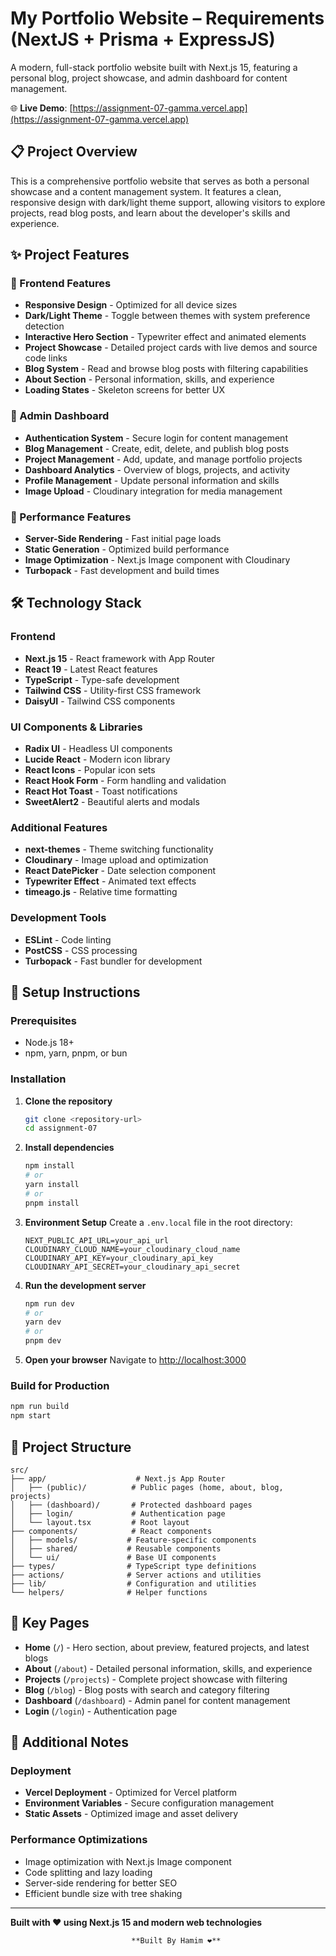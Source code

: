 # My Portfolio Website – Requirements (NextJS + Prisma + ExpressJS)

A modern, full-stack portfolio website built with Next.js 15, featuring a personal blog, project showcase, and admin dashboard for content management.

🌐 **Live Demo**: [https://assignment-07-gamma.vercel.app](https://assignment-07-gamma.vercel.app)

## 📋 Project Overview

This is a comprehensive portfolio website that serves as both a personal showcase and a content management system. It features a clean, responsive design with dark/light theme support, allowing visitors to explore projects, read blog posts, and learn about the developer's skills and experience.

## ✨ Project Features

### 🎨 Frontend Features
- **Responsive Design** - Optimized for all device sizes
- **Dark/Light Theme** - Toggle between themes with system preference detection
- **Interactive Hero Section** - Typewriter effect and animated elements
- **Project Showcase** - Detailed project cards with live demos and source code links
- **Blog System** - Read and browse blog posts with filtering capabilities
- **About Section** - Personal information, skills, and experience
- **Loading States** - Skeleton screens for better UX

### 🔐 Admin Dashboard
- **Authentication System** - Secure login for content management
- **Blog Management** - Create, edit, delete, and publish blog posts
- **Project Management** - Add, update, and manage portfolio projects
- **Dashboard Analytics** - Overview of blogs, projects, and activity
- **Profile Management** - Update personal information and skills
- **Image Upload** - Cloudinary integration for media management

### 🚀 Performance Features
- **Server-Side Rendering** - Fast initial page loads
- **Static Generation** - Optimized build performance
- **Image Optimization** - Next.js Image component with Cloudinary
- **Turbopack** - Fast development and build times

## 🛠️ Technology Stack

### Frontend
- **Next.js 15** - React framework with App Router
- **React 19** - Latest React features
- **TypeScript** - Type-safe development
- **Tailwind CSS** - Utility-first CSS framework
- **DaisyUI** - Tailwind CSS components

### UI Components & Libraries
- **Radix UI** - Headless UI components
- **Lucide React** - Modern icon library
- **React Icons** - Popular icon sets
- **React Hook Form** - Form handling and validation
- **React Hot Toast** - Toast notifications
- **SweetAlert2** - Beautiful alerts and modals

### Additional Features
- **next-themes** - Theme switching functionality
- **Cloudinary** - Image upload and optimization
- **React DatePicker** - Date selection component
- **Typewriter Effect** - Animated text effects
- **timeago.js** - Relative time formatting

### Development Tools
- **ESLint** - Code linting
- **PostCSS** - CSS processing
- **Turbopack** - Fast bundler for development

## 🚀 Setup Instructions

### Prerequisites
- Node.js 18+
- npm, yarn, pnpm, or bun

### Installation

1. **Clone the repository**
   ```bash
   git clone <repository-url>
   cd assignment-07
   ```

2. **Install dependencies**
   ```bash
   npm install
   # or
   yarn install
   # or
   pnpm install
   ```

3. **Environment Setup**
   Create a `.env.local` file in the root directory:
   ```env
   NEXT_PUBLIC_API_URL=your_api_url
   CLOUDINARY_CLOUD_NAME=your_cloudinary_cloud_name
   CLOUDINARY_API_KEY=your_cloudinary_api_key
   CLOUDINARY_API_SECRET=your_cloudinary_api_secret
   ```

4. **Run the development server**
   ```bash
   npm run dev
   # or
   yarn dev
   # or
   pnpm dev
   ```

5. **Open your browser**
   Navigate to [http://localhost:3000](http://localhost:3000)

### Build for Production

```bash
npm run build
npm start
```

## 📁 Project Structure

```
src/
├── app/                    # Next.js App Router
│   ├── (public)/          # Public pages (home, about, blog, projects)
│   ├── (dashboard)/       # Protected dashboard pages
│   ├── login/             # Authentication page
│   └── layout.tsx         # Root layout
├── components/            # React components
│   ├── models/           # Feature-specific components
│   ├── shared/           # Reusable components
│   └── ui/               # Base UI components
├── types/                # TypeScript type definitions
├── actions/              # Server actions and utilities
├── lib/                  # Configuration and utilities
└── helpers/              # Helper functions
```

## 🌟 Key Pages

- **Home** (`/`) - Hero section, about preview, featured projects, and latest blogs
- **About** (`/about`) - Detailed personal information, skills, and experience
- **Projects** (`/projects`) - Complete project showcase with filtering
- **Blog** (`/blog`) - Blog posts with search and category filtering
- **Dashboard** (`/dashboard`) - Admin panel for content management
- **Login** (`/login`) - Authentication page

## 📝 Additional Notes

### Deployment
- **Vercel Deployment** - Optimized for Vercel platform
- **Environment Variables** - Secure configuration management
- **Static Assets** - Optimized image and asset delivery

### Performance Optimizations
- Image optimization with Next.js Image component
- Code splitting and lazy loading
- Server-side rendering for better SEO
- Efficient bundle size with tree shaking

---

**Built with ❤️ using Next.js 15 and modern web technologies**

                               **Built By Hamim ❤️**


